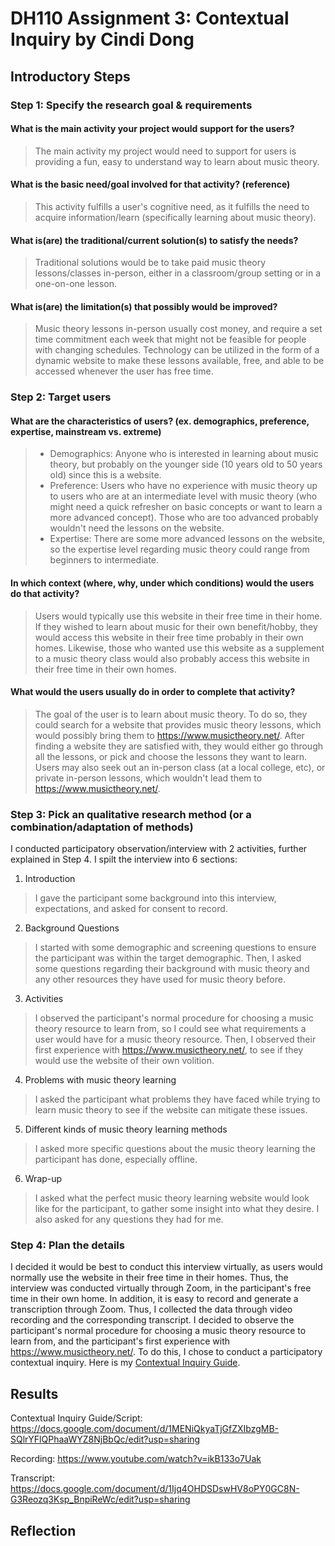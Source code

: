 # DH110 Assignment 3: Contextual Inquiry by Cindi Dong

## Introductory Steps

### Step 1: Specify the research goal & requirements
#### What is the main activity your project would support for the users?
> The main activity my project would need to support for users is providing a fun, easy to understand way to learn about music theory.
#### What is the basic need/goal involved for that activity? (reference)
> This activity fulfills a user's cognitive need, as it fulfills the need to acquire information/learn (specifically learning about music theory).
#### What is(are) the traditional/current solution(s) to satisfy the needs?
> Traditional solutions would be to take paid music theory lessons/classes in-person, either in a classroom/group setting or in a one-on-one lesson.
#### What is(are) the limitation(s) that possibly would be improved?
> Music theory lessons in-person usually cost money, and require a set time commitment each week that might not be feasible for people with changing schedules. Technology can be utilized in the form of a dynamic website to make these lessons available, free, and able to be accessed whenever the user has free time.

### Step 2: Target users
#### What are the characteristics of users? (ex. demographics, preference, expertise, mainstream vs. extreme)
> - Demographics: Anyone who is interested in learning about music theory, but probably on the younger side (10 years old to 50 years old) since this is a website.
> - Preference: Users who have no experience with music theory up to users who are at an intermediate level with music theory (who might need a quick refresher on basic concepts or want to learn a more advanced concept). Those who are too advanced probably wouldn't need the lessons on the website.
> - Expertise: There are some more advanced lessons on the website, so the expertise level regarding music theory could range from beginners to intermediate. 
#### In which context (where, why, under which conditions) would the users do that activity?
> Users would typically use this website in their free time in their home. If they wished to learn about music for their own benefit/hobby, they would access this website in their free time probably in their own homes. Likewise, those who wanted use this website as a supplement to a music theory class would also probably access this website in their free time in their own homes.
#### What would the users usually do in order to complete that activity? 
> The goal of the user is to learn about music theory. To do so, they could search for a website that provides music theory lessons, which would possibly bring them to https://www.musictheory.net/. After finding a website they are satisfied with, they would either go through all the lessons, or pick and choose the lessons they want to learn. Users may also seek out an in-person class (at a local college, etc), or private in-person lessons, which wouldn't lead them to https://www.musictheory.net/.

### Step 3: Pick an qualitative research method (or a combination/adaptation of methods) 
I conducted participatory observation/interview with 2 activities, further explained in Step 4. I spilt the interview into 6 sections:
1. Introduction
> I gave the participant some background into this interview, expectations, and asked for consent to record.
2. Background Questions
> I started with some demographic and screening questions to ensure the participant was within the target demographic. Then, I asked some questions regarding their background with music theory and any other resources they have used for music theory before.
3. Activities
> I observed the participant's normal procedure for choosing a music theory resource to learn from, so I could see what requirements a user would have for a music theory resource. Then, I observed their first experience with https://www.musictheory.net/, to see if they would use the website of their own volition.
4. Problems with music theory learning
> I asked the participant what problems they have faced while trying to learn music theory to see if the website can mitigate these issues.
5. Different kinds of music theory learning methods
> I asked more specific questions about the music theory learning the participant has done, especially offline.
6. Wrap-up
> I asked what the perfect music theory learning website would look like for the participant, to gather some insight into what they desire. I also asked for any questions they had for me.

### Step 4: Plan the details
I decided it would be best to conduct this interview virtually, as users would normally use the website in their free time in their homes. Thus, the interview was conducted virtually through Zoom, in the participant's free time in their own home. In addition, it is easy to record and generate a transcription through Zoom. Thus, I collected the data through video recording and the corresponding transcript. I decided to observe the participant's normal procedure for choosing a music theory resource to learn from, and the participant's first experience with https://www.musictheory.net/. To do this, I chose to conduct a participatory contextual inquiry. Here is my [Contextual Inquiry Guide](https://docs.google.com/document/d/1MENiQkyaTjGfZXIbzgMB-SQlrYFlQPhaaWYZ8NjBbQc/edit?usp=sharing).

## Results
Contextual Inquiry Guide/Script: https://docs.google.com/document/d/1MENiQkyaTjGfZXIbzgMB-SQlrYFlQPhaaWYZ8NjBbQc/edit?usp=sharing

Recording: https://www.youtube.com/watch?v=ikB133o7Uak

Transcript: https://docs.google.com/document/d/1Ijq4OHDSDswHV8oPY0GC8N-G3Reozq3Ksp_BnpiReWc/edit?usp=sharing



## Reflection
